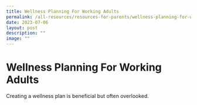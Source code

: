 ```yaml
---
title: Wellness Planning For Working Adults
permalink: /all-resources/resources-for-parents/wellness-planning-for-working-adults/
date: 2023-07-06
layout: post
description: ""
image: ""
---
```

# Wellness Planning For Working Adults
Creating a wellness plan is beneficial but often overlooked.
